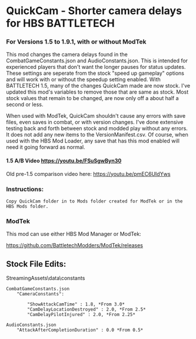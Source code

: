 # QuickCam - Shorter camera delays for HBS BATTLETECH
### For Versions 1.5 to 1.9.1, with or without ModTek
This mod changes the camera delays found in the CombatGameConstants.json and AudioConstants.json.  This is intended for experienced players that don't want the longer pauses for status updates.  These settings are seperate from the stock "speed up gameplay" options and will work with or without the speedup setting enabled.  With BATTLETECH 1.5, many of the changes QuickCam made are now stock.  I've updated this mod's variables to remove those that are same as stock.  Most stock values that remain to be changed, are now only off a about half a second or less.

When used with ModTek, QuickCam shouldn't cause any errors with save files, even saves in combat, or with version changes. I've done extensive testing back and forth between stock and modded play without any errors. It does not add any new items to the VersionManifest.csv.  Of course, when used with the HBS Mod Loader, any save that has this mod enabled will need it going forward as normal.

#### 1.5 A/B Video https://youtu.be/FSuSgwByn30
Old pre-1.5 comparison video here: https://youtu.be/pmEC6UIdYws

### Instructions:

    Copy QuickCam folder in to Mods folder created for ModTek or in the HBS Mods folder.
    
### ModTek
This mod can use either HBS Mod Manager or ModTek:

https://github.com/BattletechModders/ModTek/releases

## Stock File Edits:
StreamingAssets\data\constants

    CombatGameConstants.json
        "CameraConstants":
    
            "ShowAttackCamTime" : 1.8, *From 3.0*
            "CamDelayLocationDestroyed" : 2.0, *From 2.5*
            "CamDelayPilotInjured" : 2.0, *From 2.25*

    AudioConstants.json
        "AttackAfterCompletionDuration" : 0.0 *From 0.5*
